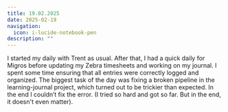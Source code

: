 ```yaml
---
title: 19.02.2025
date: 2025-02-19
navigation:
  icon: i-lucide-notebook-pen
description: ""
---
```


I started my daily with Trent as usual. After that, I had a quick daily for Migros before updating my Zebra timesheets and working on my journal. I spent some time ensuring that all entries were correctly logged and organized. The biggest task of the day was fixing a broken pipeline in the learning-journal project, which turned out to be trickier than expected. In the end I couldn’t fix the error. (I tried so hard and got so far. But in the end, it doesn't even matter).

